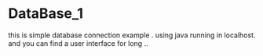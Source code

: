 # DataBase_1
this is simple database connection example . using java running in localhost.
and you can find a user interface for long ..
